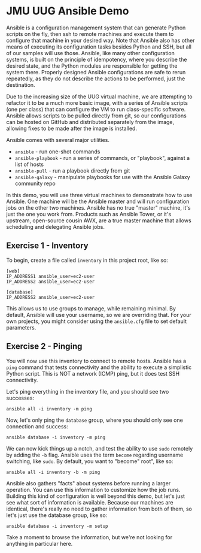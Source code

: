 # JMU UUG Ansible Demo

Ansible is a configuration management system that can generate Python scripts on the fly, then ssh to remote machines and execute them to configure that machine in your desired way. Note that Ansible also has other means of executing its configuration tasks besides Python and SSH, but all of our samples will use those. Ansible, like many other configuration systems, is built on the principle of idempotency, where you describe the desired state, and the Python modules are responsible for getting the system there. Properly designed Ansible configurations are safe to rerun repeatedly, as they do not describe the actions to be performed, just the destination.

Due to the increasing size of the UUG virtual machine, we are attempting to refactor it to be a much more basic image, with a series of Ansible scripts (one per class) that can configure the VM to run class-specific software. Ansible allows scripts to be pulled directly from git, so our configurations can be hosted on GitHub and distributed separately from the image, allowing fixes to be made after the image is installed.

Ansible comes with several major utilities.

* `ansible` - run one-shot commands
* `ansible-playbook` - run a series of commands, or "playbook", against a list of hosts
* `ansible-pull` - run a playbook directly from git
* `ansible-galaxy` - manipulate playbooks for use with the Ansible Galaxy community repo

In this demo, you will use three virtual machines to demonstrate how to use Ansible. One machine will be the Ansible master and will run configuration jobs on the other two machines. Ansible has no true "master" machine, it's just the one you work from. Products such as Ansible Tower, or it's upstream, open-source cousin AWX, are a true master machine that allows scheduling and delegating Ansible jobs.

## Exercise 1 - Inventory
To begin, create a file called `inventory` in this project root, like so:

```
[web]
IP_ADDRESS1 ansible_user=ec2-user
IP_ADDRESS2 ansible_user=ec2-user

[database]
IP_ADDRESS2 ansible_user=ec2-user
```
This allows us to use groups to manage, while remaining minimal. By default, Ansible will use your username, so we are overriding that. For your own projects, you might consider using the `ansible.cfg` file to set default parameters.

## Exercise 2 - Pinging
You will now use this inventory to connect to remote hosts. Ansible has a `ping` command that tests connectivity and the ability to execute a simplistic Python script. This is NOT a network (ICMP) ping, but it does test SSH connectivity.

Let's ping everything in the inventory file, and you should see two successes:

`ansible all -i inventory -m ping`

Now, let's only ping the `database` group, where you should only see one connection and success:

`ansible database -i inventory -m ping`

We can now kick things up a notch, and test the ability to use `sudo` remotely by adding the `-b` flag. Ansible uses the term `become` regarding username switching, like `sudo`. By default, you want to "become" root", like so:

`ansible all -i inventory -b -m ping` 

Ansible also gathers "facts" about systems before running a larger operation. You can use this information to customize how the job runs. Building this kind of configuration is well beyond this demo, but let's just see what sort of information is available. Because our machines are identical, there's really no need to gather information from both of them, so let's just use the database group, like so:

`ansible database -i inventory -m setup`

Take a moment to browse the information, but we're not looking for anything in particular here.
